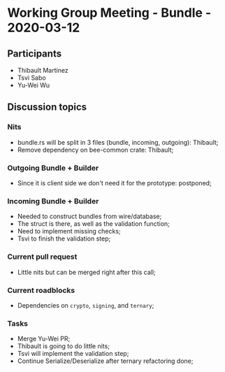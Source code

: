 # Working Group Meeting - Bundle - 2020-03-12

## Participants

- Thibault Martinez
- Tsvi Sabo
- Yu-Wei Wu

## Discussion topics

### Nits

- bundle.rs will be split in 3 files (bundle, incoming, outgoing): Thibault;
- Remove dependency on bee-common crate: Thibault;

### Outgoing Bundle + Builder

- Since it is client side we don't need it for the prototype: postponed;

### Incoming Bundle + Builder

- Needed to construct bundles from wire/database;
- The struct is there, as well as the validation function;
- Need to implement missing checks;
- Tsvi to finish the validation step;

### Current pull request

- Little nits but can be merged right after this call;

### Current roadblocks

- Dependencies on `crypto`, `signing`, and `ternary`;

### Tasks

- Merge Yu-Wei PR;
- Thibault is going to do little nits;
- Tsvi will implement the validation step;
- Continue Serialize/Deserialize after ternary refactoring done;
